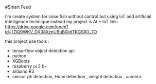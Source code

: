#Smart Feed 

i'm create system for raise fish without control but using IoT and artificial intelligence technique instead 
my project is AI + IoT 
link: https://drive.google.com/open?id=1ZiQ9WKV_DK38XznUBuB0ktiTKGSRO_7O

this project use tools : 
- tensorflow object detection api 
- python
- XGBoots
- raspberry pi 3 b+
- arduino R3
- sensor ph detection, Humi detection , weight detection , camera 
